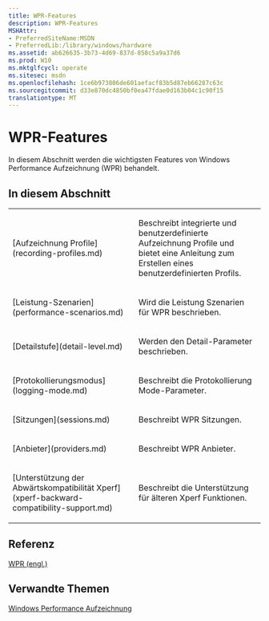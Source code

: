```yaml
---
title: WPR-Features
description: WPR-Features
MSHAttr:
- PreferredSiteName:MSDN
- PreferredLib:/library/windows/hardware
ms.assetid: ab626635-3b73-4d69-837d-858c5a9a37d6
ms.prod: W10
ms.mktglfcycl: operate
ms.sitesec: msdn
ms.openlocfilehash: 1ce6b973806de601aefacf83b5d87eb66287c63c
ms.sourcegitcommit: d33e870dc4850bf0ea47fdae0d163b04c1c90f15
translationtype: MT
---
```

# <a name="wpr-features"></a>WPR-Features


In diesem Abschnitt werden die wichtigsten Features von Windows Performance Aufzeichnung (WPR) behandelt.

## <a name="in-this-section"></a>In diesem Abschnitt


<table>
<colgroup>
<col width="50%" />
<col width="50%" />
</colgroup>
<tbody>
<tr class="odd">
<td><p>[Aufzeichnung Profile](recording-profiles.md)</p></td>
<td><p>Beschreibt integrierte und benutzerdefinierte Aufzeichnung Profile und bietet eine Anleitung zum Erstellen eines benutzerdefinierten Profils.</p></td>
</tr>
<tr class="even">
<td><p>[Leistung-Szenarien](performance-scenarios.md)</p></td>
<td><p>Wird die Leistung Szenarien für WPR beschrieben.</p></td>
</tr>
<tr class="odd">
<td><p>[Detailstufe](detail-level.md)</p></td>
<td><p>Werden den Detail-Parameter beschrieben.</p></td>
</tr>
<tr class="even">
<td><p>[Protokollierungsmodus](logging-mode.md)</p></td>
<td><p>Beschreibt die Protokollierung Mode-Parameter.</p></td>
</tr>
<tr class="odd">
<td><p>[Sitzungen](sessions.md)</p></td>
<td><p>Beschreibt WPR Sitzungen.</p></td>
</tr>
<tr class="even">
<td><p>[Anbieter](providers.md)</p></td>
<td><p>Beschreibt WPR Anbieter.</p></td>
</tr>
<tr class="odd">
<td><p>[Unterstützung der Abwärtskompatibilität Xperf](xperf-backward-compatibility-support.md)</p></td>
<td><p>Beschreibt die Unterstützung für älteren Xperf Funktionen.</p></td>
</tr>
</tbody>
</table>

 

## <a name="reference"></a>Referenz


[WPR (engl.)](wpr-reference.md)

## <a name="related-topics"></a>Verwandte Themen


[Windows Performance Aufzeichnung](windows-performance-recorder.md)

 

 







